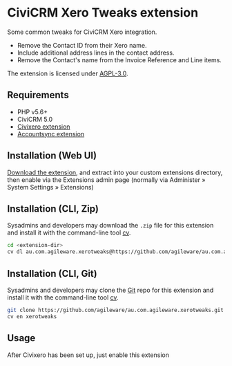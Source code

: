 # CiviCRM Xero Tweaks extension

Some common tweaks for CiviCRM Xero integration.

* Remove the Contact ID from their Xero name.
* Include additional address lines in the contact address.
* Remove the Contact's name from the Invoice Reference and Line items.

The extension is licensed under [AGPL-3.0](LICENSE.txt).

## Requirements

* PHP v5.6+
* CiviCRM 5.0
* [Civixero extension](https://github.com/eileenmcnaughton/nz.co.fuzion.civixero)
* [Accountsync extension](https://github.com/eileenmcnaughton/nz.co.fuzion.accountsync)

## Installation (Web UI)

[Download the extension](https://github.com/agileware/au.com.agileware.xerotweaks/archive/1.0.0.zip), and extract into your custom extensions directory, then enable via the Extensions admin page (normally via Administer » System Settings » Extensions)

## Installation (CLI, Zip)

Sysadmins and developers may download the `.zip` file for this extension and
install it with the command-line tool [cv](https://github.com/civicrm/cv).

```bash
cd <extension-dir>
cv dl au.com.agileware.xerotweaks@https://github.com/agileware/au.com.agileware.xerotweaks/archive/1.0.0.zip
```

## Installation (CLI, Git)

Sysadmins and developers may clone the [Git](https://en.wikipedia.org/wiki/Git) repo for this extension and
install it with the command-line tool [cv](https://github.com/civicrm/cv).

```bash
git clone https://github.com/agileware/au.com.agileware.xerotweaks.git
cv en xerotweaks
```

## Usage

After Civixero has been set up, just enable this extension

